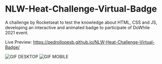 # NLW-Heat-Challenge-Virtual-Badge
A challenge by Rocketseat to test the knowledge about HTML, CSS and JS, developing an interactive and animated badge to participate of DoWhile 2021 event.

Live Preview: https://pedrollopesb.github.io/NLW-Heat-Challenge-Virtual-Badge/

![GIF DESKTOP](https://user-images.githubusercontent.com/92957802/138583078-1d580696-736d-4ff0-8ebb-c97b6b9d46c7.gif) 
![GIF MOBILE](https://user-images.githubusercontent.com/92957802/138583190-ab51553c-91be-4913-8c7b-7247c30938a6.gif)
